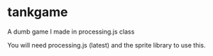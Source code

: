 # tankgame

A dumb game I made in processing.js class

You will need processing.js (latest) and the sprite library to use this.
